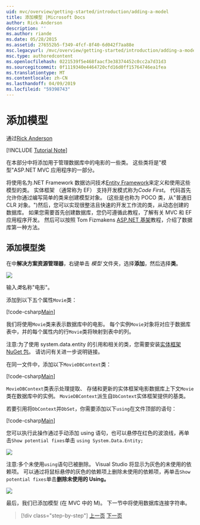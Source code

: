 ```yaml
---
uid: mvc/overview/getting-started/introduction/adding-a-model
title: 添加模型 |Microsoft Docs
author: Rick-Anderson
description: ''
ms.author: riande
ms.date: 05/28/2015
ms.assetid: 276552b5-f349-4fcf-8f40-6d042f7aa88e
msc.legacyurl: /mvc/overview/getting-started/introduction/adding-a-model
msc.type: authoredcontent
ms.openlocfilehash: 0221539f5e468faacf3e38374452c0cc2a7d31d3
ms.sourcegitcommit: 0f1119340e4464720cfd16d0ff15764746ea1fea
ms.translationtype: MT
ms.contentlocale: zh-CN
ms.lasthandoff: 04/09/2019
ms.locfileid: "59398743"
---
```

# <a name="adding-a-model"></a>添加模型

通过[Rick Anderson]((https://twitter.com/RickAndMSFT))

[!INCLUDE [Tutorial Note](sample/code-location.md)]

在本部分中将添加用于管理数据库中的电影的一些类。 这些类将是&quot;模型&quot;ASP.NET MVC 应用程序的一部分。

将使用名为.NET Framework 数据访问技术[Entity Framework](https://docs.microsoft.com/ef/)来定义和使用这些模型的类。 实体框架 （通常称为 EF） 支持开发模式称为*Code First*。 代码首先允许你通过编写简单的类来创建模型对象。 (这些是也称为 POCO 类，从&quot;普通旧 CLR 对象。&quot;)然后，您可以实现很整洁且快速的开发工作流的类，从动态创建的数据库。 如果您需要首先创建数据库，您仍可遵循此教程，了解有关 MVC 和 EF 应用程序开发。 然后可以按照 Tom Fizmakens [ASP.NET 基架](xref:visual-studio/overview/2013/aspnet-scaffolding-overview)教程，介绍了数据库第一种方法。

## <a name="adding-model-classes"></a>添加模型类

在中**解决方案资源管理器**，右键单击 *模型* 文件夹，选择**添加**，然后选择**类**。

![](adding-a-model/_static/image1.png)

输入*类*名称&quot;电影&quot;。

添加到以下五个属性`Movie`类：

[!code-csharp[Main](adding-a-model/samples/sample1.cs)]

我们将使用`Movie`类来表示数据库中的电影。 每个实例`Movie`对象将对应于数据库表中，并的每个属性内的行`Movie`类将映射到表中的列。

注意:为了使用 system.data.entity 的引用和相关的类，您需要安装[实体框架 NuGet 包](https://www.nuget.org/packages/EntityFramework/)。 请访问有关进一步说明链接。

在同一文件中，添加以下`MovieDBContext`类：

[!code-csharp[Main](adding-a-model/samples/sample2.cs?highlight=2,15-18)]

`MovieDBContext`类表示处理提取、 存储和更新的实体框架电影数据库上下文`Movie`类在数据库中的实例。 `MovieDBContext`派生自`DbContext`实体框架提供的基类。

若要引用将`DbContext`并`DbSet`，你需要添加以下`using`在文件顶部的语句：

[!code-csharp[Main](adding-a-model/samples/sample3.cs)]

您可以执行此操作通过手动添加 using 语句，也可以悬停在红色的波浪线，再单击`Show potential fixes`单击 `using System.Data.Entity;`

![](adding-a-model/_static/image2.png)

注意:多个未使用`using`语句已被删除。 Visual Studio 将显示为灰色的未使用的依赖项。 可以通过将鼠标悬停的灰色的依赖项上删除未使用的依赖项，再单击`Show potential fixes`单击**删除未使用的 Using。**

![](adding-a-model/_static/image3.png)

最后，我们已添加模型 (在 MVC 中的 M)。 下一节中将使用数据库连接字符串。

> [!div class="step-by-step"]
> [上一页](adding-a-view.md)
> [下一页](creating-a-connection-string.md)

